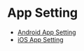 # App Setting

- [Android App Setting](android-app-setting.md)
- [iOS App Setting](ios-app-setting.md)
